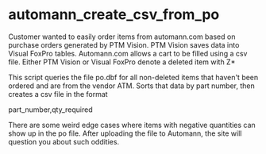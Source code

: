 # automann_create_csv_from_po

Customer wanted to easily order items from automann.com based on purchase orders generated by PTM Vision.
PTM Vision saves data into Visual FoxPro tables.
Automann.com allows a cart to be filled using a csv file.
Either PTM Vision or Visual FoxPro denote a deleted item with Z*

This script queries the file po.dbf for all non-deleted items that haven't been ordered and are from the vendor ATM.
Sorts that data by part number, then creates a csv file in the format

part_number,qty_required

There are some weird edge cases where items with negative quantities can show up in the po file. After uploading the
file to Automann, the site will question you about such oddities.
